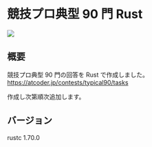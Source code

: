 # 競技プロ典型 90 門 Rust

<img src="https://img.shields.io/badge/-Rust-black.svg?logo=rust">

## 概要

競技プロ典型 90 門の回答を Rust で作成しました。  
https://atcoder.jp/contests/typical90/tasks

作成し次第順次追加します。

## バージョン

rustc 1.70.0
